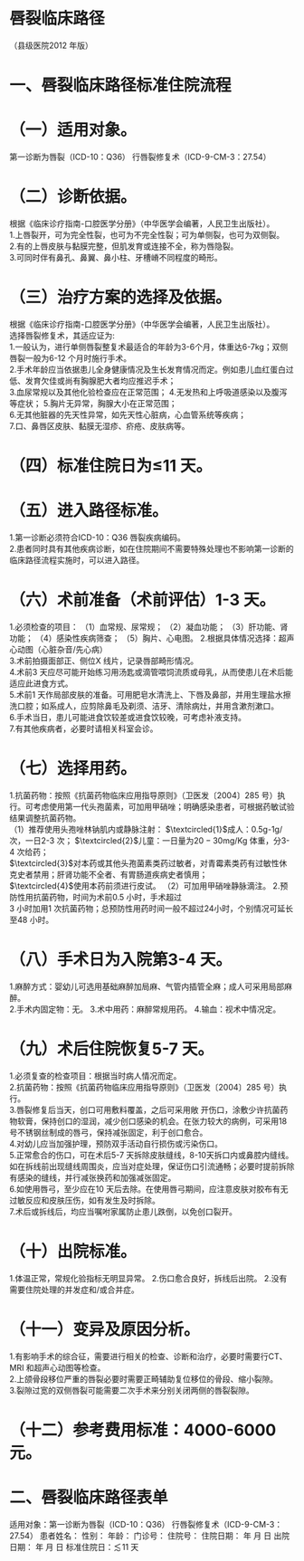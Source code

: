 # 唇裂临床路径  
（县级医院2012 年版）  
# 一、唇裂临床路径标准住院流程  
# （一）适用对象。  
第一诊断为唇裂（ICD-10：Q36） 行唇裂修复术（ICD-9-CM-3：27.54）  
# （二）诊断依据。  
根据《临床诊疗指南-口腔医学分册》（中华医学会编著，人民卫生出版社）。  
1.上唇裂开，可为完全性裂，也可为不完全性裂；可为单侧裂，也可为双侧裂。  
2.有的上唇皮肤与黏膜完整，但肌发育或连接不全，称为唇隐裂。  
3.可同时伴有鼻孔、鼻翼、鼻小柱、牙槽嵴不同程度的畸形。  
# （三）治疗方案的选择及依据。  
根据《临床诊疗指南-口腔医学分册》（中华医学会编著，人民卫生出版社）。  
选择唇裂修复术，其适应证为:  
1.一般认为，进行单侧唇裂整复术最适合的年龄为3-6个月，体重达6-7kg；双侧唇裂一般为6-12 个月时施行手术。  
2.手术年龄应当依据患儿全身健康情况及生长发育情况而定。例如患儿血红蛋白过低、发育欠佳或尚有胸腺肥大者均应推迟手术；  
3.血尿常规以及其他化验检查应在正常范围； 4.无发热和上呼吸道感染以及腹泻等症状； 5.胸片无异常，胸腺大小在正常范围；  
6.无其他脏器的先天性异常，如先天性心脏病，心血管系统等疾病；  
7.口、鼻唇区皮肤、黏膜无湿疹、疥疮、皮肤病等。  
# （四）标准住院日为≤11 天。  
# （五）进入路径标准。  
1.第一诊断必须符合ICD-10：Q36 唇裂疾病编码。  
2.患者同时具有其他疾病诊断，如在住院期间不需要特殊处理也不影响第一诊断的临床路径流程实施时，可以进入路径。  
# （六）术前准备（术前评估）1-3 天。  
1.必须检查的项目： （1）血常规、尿常规； （2）凝血功能； （3）肝功能、肾功能； （4）感染性疾病筛查； （5）胸片、心电图。 2.根据具体情况选择：超声心动图（心脏杂音/先心病）  
3.术前拍摄面部正、侧位X 线片，记录唇部畸形情况。  
4.术前3 天应尽可能开始练习用汤匙或滴管喂饲流质或母乳，从而使患儿在术后能适应此进食方式。  
5.术前1 天作局部皮肤的准备。可用肥皂水清洗上、下唇及鼻部，并用生理盐水擦洗口腔；如系成人，应剪除鼻毛及剃须、洁牙、清除病灶，并用含漱剂漱口。  
6.手术当日，患儿可能进食饮较差或进食饮较晚，可考虑补液支持。  
7.有其他疾病者，必要时请相关科室会诊。  
# （七）选择用药。  
1.抗菌药物：按照《抗菌药物临床应用指导原则》（卫医发〔2004〕285 号）执行。可考虑使用第一代头孢菌素，可加用甲硝唑；明确感染患者，可根据药敏试验结果调整抗菌药物。  
（1）推荐使用头孢唑林钠肌内或静脉注射： $\textcircled{1}$成人：0.5g-1g/次，一日2-3 次； $\textcircled{2}$儿童：一日量为$20{-}30\mathrm{mg/Kg}$ 体重，分3-4 次给药；  
$\textcircled{3}$对本药或其他头孢菌素类药过敏者，对青霉素类药有过敏性休克史者禁用；肝肾功能不全者、有胃肠道疾病史者慎用；  
$\textcircled{4}$使用本药前须进行皮试。 （2）可加用甲硝唑静脉滴注。 2.预防性用抗菌药物，时间为术前0.5 小时，手术超过  
3 小时加用1 次抗菌药物；总预防性用药时间一般不超过24小时，个别情况可延长至48 小时。  
# （八）手术日为入院第3-4 天。  
1.麻醉方式：婴幼儿可选用基础麻醉加局麻、气管内插管全麻；成人可采用局部麻醉。  
2.手术内固定物：无。    3.术中用药：麻醉常规用药。     4.输血：视术中情况定。  
# （九）术后住院恢复5-7 天。  
1.必须复查的检查项目：根据当时病人情况而定。  
2.抗菌药物：按照《抗菌药物临床应用指导原则》（卫医发〔2004〕285 号）执行。  
3.唇裂修复后当天，创口可用敷料覆盖，之后可采用敞 开伤口，涂敷少许抗菌药物软膏，保持创口的湿润，减少创口感染的机会。在张力较大的病例，可采用18 号不锈钢丝制成的唇弓，保持减张固定，利于创口愈合。  
4.对幼儿应当加强护理，预防双手活动自行损伤或污染伤口。  
5.正常愈合的伤口，可在术后5-7 天拆除皮肤缝线，8-10天拆口内或鼻腔内缝线。如在拆线前出现缝线周围炎，应当对症处理，保证伤口引流通畅；必要时提前拆除有感染的缝线，并行减张换药和加强减张固定。  
6.如使用唇弓，至少应在10 天后去除。在使用唇弓期间，应注意皮肤对胶布有无过敏反应和皮肤压伤，如有发生及时拆除。  
7.术后或拆线后，均应当嘱咐家属防止患儿跌倒，以免创口裂开。  
# （十）出院标准。  
1.体温正常，常规化验指标无明显异常。 2.伤口愈合良好，拆线后出院。 2.没有需要住院处理的并发症和/或合并症。  
# （十一）变异及原因分析。  
1.有影响手术的综合征，需要进行相关的检查、诊断和治疗，必要时需要行CT、MRI 和超声心动图等检查。  
2.上颌骨段移位严重的唇裂必要时需要正畸辅助复位移位的骨段、缩小裂隙。  
3.裂隙过宽的双侧唇裂可能需要二次手术来分别关闭两侧的唇裂裂隙。  
#  （十二）参考费用标准：4000-6000 元。  
# 二、唇裂临床路径表单  
适用对象：第一诊断为唇裂（ICD-10：Q36） 行唇裂修复术（ICD-9-CM-3：27.54） 患者姓名：           性别：    年龄：    门诊号：       住院号：       住院日期：   年  月  日    出院日期：   年  月   日     标准住院日：$\lesssim\!11$ 天  
